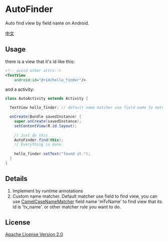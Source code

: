 # AutoFinder

Auto find view by field name on Android.

[中文](README.zh.md)

## Usage

there is a view that it's id like this:
```xml
<!-- avoid other attrs-->
<TextView
    android:id="@+id/hello_finder"/> 
```

and a activity:

```java
class AutoActivity extends Activity {

  TextView hello_finder; // default name matcher use field name to match view id

  onCreate(Bundle savedInstance) {
    super.onCreate(savedInstance);
    setContentView(R.id.layout);
    
    // Just do this
    AutoFinder.find(this);
    // Everything is done.
    
    hello_finder.setText("found it.");
  }
}
```

## Details

1. Implement by runtime annotations
2. Custom name matcher. Default matcher use field to find view, you can use [CamelCaseNameMatcher](library/src/main/java/com/twiceyuan/autofinder/CamelCaseNameMatcher.java) field name 'mTvName' to find view that its id is 'tv_name'. or other matcher rule you want to do.

## License

[Apache License Version 2.0](LICENSE)
